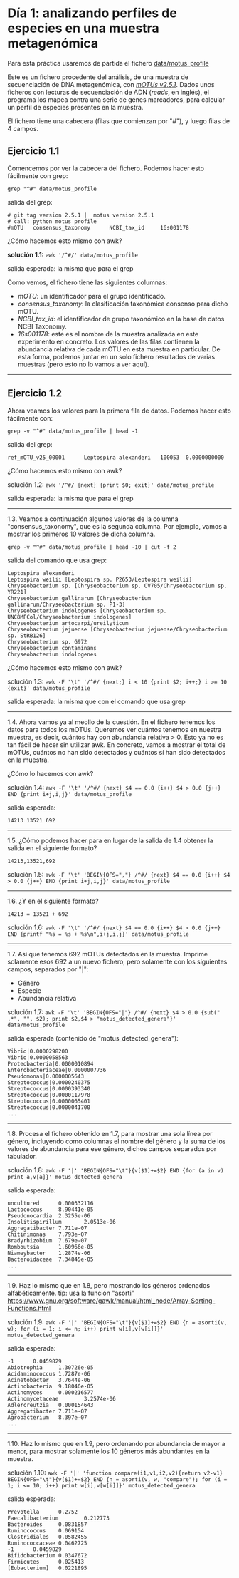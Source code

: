 # Día 1: analizando perfiles de especies en una muestra metagenómica 

Para esta práctica usaremos de partida el fichero [data/motus_profile](data/motus_profile)

Este es un fichero procedente del análisis, de una muestra de secuenciación de DNA metagenómica, con [*mOTUs v2.5.1*](https://github.com/motu-tool/mOTUs_v2). Dados unos ficheros con lecturas de secuenciación de ADN (*reads*, en inglés), el programa los mapea contra una serie de genes marcadores, para calcular un perfil de especies presentes en la muestra.

El fichero tiene una cabecera (filas que comienzan por "#"), y luego filas de 4 campos.


## Ejercicio 1.1

Comencemos por ver la cabecera del fichero. Podemos hacer esto fácilmente con grep:

```
grep "^#" data/motus_profile
```

salida del grep:
```
# git tag version 2.5.1 |  motus version 2.5.1
# call: python motus profile
#mOTU   consensus_taxonomy      NCBI_tax_id     16s001178
```

¿Cómo hacemos esto mismo con awk?

**solución 1.1:** `awk '/^#/' data/motus_profile`

salida esperada:
la misma que para el grep

Como vemos, el fichero tiene las siguientes columnas:
- *mOTU*: un identificador para el grupo identificado.
- *consensus_taxonomy*: la clasificación taxonómica consenso para dicho mOTU.
- *NCBI_tax_id*: el identificador de grupo taxonómico en la base de datos NCBI Taxonomy.
- *16s001178*: este es el nombre de la muestra analizada en este experimento en concreto. Los valores de las filas contienen la abundancia relativa de cada mOTU en esta muestra en particular. De esta forma, podemos juntar en un solo fichero resultados de varias muestras (pero esto no lo vamos a ver aquí).

----

## Ejercicio 1.2

Ahora veamos los valores para la primera fila de datos. Podemos hacer esto fácilmente con:

```
grep -v "^#" data/motus_profile | head -1
```

salida del grep:
```
ref_mOTU_v25_00001      Leptospira alexanderi   100053  0.0000000000
```

¿Cómo hacemos esto mismo con awk?

solución 1.2: `awk '/^#/ {next} {print $0; exit}' data/motus_profile`

salida esperada:
la misma que para el grep

----

1.3. Veamos a continuación algunos valores de la columna "consensus_taxonomy", que es la segunda columna. Por ejemplo, vamos a mostrar los primeros 10 valores de dicha columna.

```
grep -v "^#" data/motus_profile | head -10 | cut -f 2
```

salida del comando que usa grep:
```
Leptospira alexanderi
Leptospira weilii [Leptospira sp. P2653/Leptospira weilii]
Chryseobacterium sp. [Chryseobacterium sp. OV705/Chryseobacterium sp. YR221]
Chryseobacterium gallinarum [Chryseobacterium gallinarum/Chryseobacterium sp. P1-3]
Chryseobacterium indologenes [Chryseobacterium sp. UNC8MFCol/Chryseobacterium indologenes]
Chryseobacterium artocarpi/ureilyticum
Chryseobacterium jejuense [Chryseobacterium jejuense/Chryseobacterium sp. StRB126]
Chryseobacterium sp. G972
Chryseobacterium contaminans
Chryseobacterium indologenes
```

¿Cómo hacemos esto mismo con awk?

solución 1.3: `awk -F '\t' '/^#/ {next;} i < 10 {print $2; i++;} i >= 10 {exit}' data/motus_profile`

salida esperada:
la misma que con el comando que usa grep

----

1.4. Ahora vamos ya al meollo de la cuestión. En el fichero tenemos los datos para todos los mOTUs. Queremos ver cuántos tenemos en nuestra muestra, es decir, cuántos hay con abundancia relativa > 0. Esto ya no es tan fácil de hacer sin utilizar awk. En concreto, vamos a mostrar el total de mOTUs, cuántos no han sido detectados y cuántos sí han sido detectados en la muestra.

¿Cómo lo hacemos con awk?

solución 1.4: `awk -F '\t' '/^#/ {next} $4 == 0.0 {i++} $4 > 0.0 {j++} END {print i+j,i,j}' data/motus_profile`

salida esperada:
```
14213 13521 692
```


----

1.5. ¿Cómo podemos hacer para en lugar de la salida de 1.4 obtener la salida en el siguiente formato?

```
14213,13521,692
```

solución 1.5: `awk -F '\t' 'BEGIN{OFS=","} /^#/ {next} $4 == 0.0 {i++} $4 > 0.0 {j++} END {print i+j,i,j}' data/motus_profile`

----

1.6. ¿Y en el siguiente formato?

```
14213 = 13521 + 692
```

solución 1.6: `awk -F '\t' '/^#/ {next} $4 == 0.0 {i++} $4 > 0.0 {j++} END {printf "%s = %s + %s\n",i+j,i,j}' data/motus_profile`

----

1.7. Así que tenemos 692 mOTUs detectados en la muestra. Imprime solamente esos 692 a un nuevo fichero, pero solamente con los siguientes campos, separados por "|":

- Género
- Especie
- Abundancia relativa

solución 1.7: `awk -F '\t' 'BEGIN{OFS="|"} /^#/ {next} $4 > 0.0 {sub(" .*", "", $2); print $2,$4 > "motus_detected_genera"}' data/motus_profile`

salida esperada (contenido de "motus_detected_genera"):
```
Vibrio|0.0000298200
Vibrio|0.0000058563
Proteobacteria|0.0000010894
Enterobacteriaceae|0.0000007736
Pseudomonas|0.0000005643
Streptococcus|0.0000240375
Streptococcus|0.0000393340
Streptococcus|0.0000117978
Streptococcus|0.0000065401
Streptococcus|0.0000041700
...
```

----

1.8. Procesa el fichero obtenido en 1.7, para mostrar una sola línea por género, incluyendo como columnas el nombre del género y la suma de los valores de abundancia para ese género, dichos campos separados por tabulador.

solución 1.8: `awk -F '|' 'BEGIN{OFS="\t"}{v[$1]+=$2} END {for (a in v) print a,v[a]}' motus_detected_genera`

salida esperada:
```
uncultured      0.000332116
Lactococcus     8.90441e-05
Pseudonocardia  2.3255e-06
Insolitispirillum       2.0513e-06
Aggregatibacter 7.711e-07
Chitinimonas    7.793e-07
Bradyrhizobium  7.679e-07
Romboutsia      1.60966e-05
Niameybacter    1.2874e-06
Bacteroidaceae  7.34845e-05
...
```

----

1.9. Haz lo mismo que en 1.8, pero mostrando los géneros ordenados alfabéticamente.
tip: usa la función "asorti" https://www.gnu.org/software/gawk/manual/html_node/Array-Sorting-Functions.html


solución 1.9: `awk -F '|' 'BEGIN{OFS="\t"}{v[$1]+=$2} END {n = asorti(v, w); for (i = 1; i <= n; i++) print w[i],v[w[i]]}' motus_detected_genera`

salida esperada:
```
-1      0.0459829
Abiotrophia     1.30726e-05
Acidaminococcus 1.7287e-06
Acinetobacter   3.7644e-06
Actinobacteria  9.18046e-05
Actinomyces     0.000216577
Actinomycetaceae        3.2574e-06
Adlercreutzia   0.000154643
Aggregatibacter 7.711e-07
Agrobacterium   8.397e-07
...
```

----

1.10. Haz lo mismo que en 1.9, pero ordenando por abundancia de mayor a menor, para mostrar solamente los 10 géneros más abundantes en la muestra.

solución 1.10: `awk -F '|' 'function compare(i1,v1,i2,v2){return v2-v1} BEGIN{OFS="\t"}{v[$1]+=$2} END {n = asorti(v, w, "compare"); for (i = 1; i <= 10; i++) print w[i],v[w[i]]}' motus_detected_genera`

salida esperada:
```
Prevotella      0.2752
Faecalibacterium        0.212773
Bacteroides     0.0831857
Ruminococcus    0.069154
Clostridiales   0.0582455
Ruminococcaceae 0.0462725
-1      0.0459829
Bifidobacterium 0.0347672
Firmicutes      0.025413
[Eubacterium]   0.0221895
```


